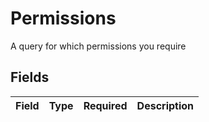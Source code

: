 # Permissions

A query for which permissions you require


## Fields

| Field       | Type        | Required    | Description |
| ----------- | ----------- | ----------- | ----------- |